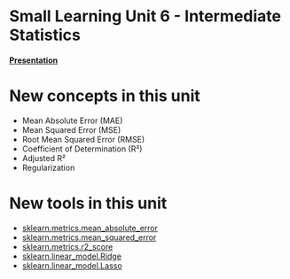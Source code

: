 # Small Learning Unit 6 - Intermediate Statistics 


#### [Presentation](https://docs.google.com/presentation/d/18MCcl8EchgDo4g8gp8gRjsXiSemWOtWQ-3StmWng5dU/edit?usp=sharing)

# New concepts in this unit
- Mean Absolute Error (MAE)
- Mean Squared Error (MSE)
- Root Mean Squared Error (RMSE)
- Coefficient of Determination (R²)
- Adjusted R²
- Regularization

# New tools in this unit
- [sklearn.metrics.mean_absolute_error](http://scikit-learn.org/0.18/modules/generated/sklearn.metrics.mean_absolute_error.html)
- [sklearn.metrics.mean_squared_error](http://scikit-learn.org/0.18/modules/generated/sklearn.metrics.mean_squared_error.html)
- [sklearn.metrics.r2_score](http://scikit-learn.org/0.18/modules/generated/sklearn.metrics.r2_score.html#sklearn.metrics.r2_score)
- [sklearn.linear_model.Ridge](http://scikit-learn.org/0.18/modules/generated/sklearn.linear_model.Ridge.html)
- [sklearn.linear_model.Lasso](http://scikit-learn.org/0.18/modules/generated/sklearn.linear_model.Lasso.html)

